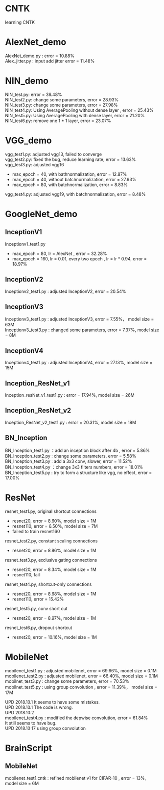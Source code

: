 
# CNTK
learning CNTK  

# AlexNet_demo  
AlexNet_demo.py  : error = 10.88%  
Alex_jitter.py  : input add jitter error = 11.48%  

# NIN_demo  
NIN_test.py: error = 36.48%  
NIN_test2.py: change some parameters, error = 28.93%  
NIN_test3.py: change some parameters, error = 27.98%  
NIN_test4.py: Using AveragePooling without dense layer , error = 25.43%  
NIN_test5.py: Using AveragePooling with dense layer, error = 21.20%
NIN_test6.py: remove one 1 * 1 layer, error = 23.07%  

# VGG_demo  
vgg_test1.py: adjusted vgg13, failed to converge  
vgg_test2.py: fixed the bug, reduce learning rate, error = 13.63%  
vgg_test3.py: adjusted vgg16  
*   max_epoch = 40, with bathnormalization, error = 12.87% 
*   max_epoch = 40, without batchnormalization, error = 27.93% 
*   max_epoch = 80, with batchnormalization, error = 8.83%

vgg_test4.py: adjusted vgg19, with batchnormalization, error = 8.48%  


# GoogleNet_demo
## InceptionV1
Inceptionv1_test1.py  
*   max_epoch = 80, lr = AlexNet , error = 32.28%
*   max_epoch = 160, lr = 0.01, every two epoch , lr = lr * 0.94, error =  18.97%

## InceptionV2
Inceptionv2_test1.py : adjusted InceptionV2, error = 20.54%  

## InceptionV3
Inceptionv3_test1.py : adjusted InceptionV3, error = 7.55%， model size = 63M  
Inceptionv3_test3.py : changed some parameters, error = 7.37%, model size = 8M  
## InceptionV4
Inceptionv4_test1.py : adjusted InceptionV4, error = 27.13%, model size = 15M  
## Inception_ResNet_v1 
Inception_resNet_v1_test1.py : error = 17.94%, model size = 26M  
## Inception_ResNet_v2 
Inception_ResNet_v2_test1.py :  error = 20.31%, model size = 18M  



## BN_Inception
BN_Inception_test1.py ：add an inception block after 4b , error = 5.86%  
BN_Inception_test2.py : change some parameters, error = 5.58%  
BN_Inception_test3.py : add a 3x3 conv, slower, error = 11.52%  
BN_Inception_test4.py ：change 3x3 filters numbers, error = 18.01%  
BN_Inception_test5.py : try to form a structure like vgg, no effect, error = 17.00%  

# ResNet
resnet_test1.py, original shortcut connections  
*   resnet20, error = 8.60%, model size = 1M  
*   resnet110, error = 6.50%, model size = 7M  
*   failed to train resnet160  

resnet_test2.py, constant scaling connections
*   resnet20, error = 8.86%, model size = 1M  

resnet_test3.py, exclusive gating connections  
*   resnet20, error = 8.34%, model size = 1M  
*   resnet110, fail  

resnet_test4.py, shortcut-only connections  
*   resnet20, error = 8.68%, model size = 1M  
*   resnet110, error = 15.42%  

resnet_test5.py, conv short cut  
*   resnet20, error = 8.97%, model size = 1M  

resnet_test6.py, dropout shortcut  
*   resnet20, error = 10.16%, model size = 1M  

# MobileNet
mobilenet_test1.py : adjusted mobilenet, error = 69.66%, model size = 0.1M  
mobilenet_test2.py : adjusted mobilenet, error = 66.40%, model size = 0.1M  
mobilnet_test3.py : change some parameters, error = 70.53%  
mobilnet_test5.py : using group convolution , error = 11.39%， model size = 17M  

UPD 2018.10.1 It seems to have some mistakes.  
UPD 2018.10.1 The code is wrong.  
UPD 2018.10.2  
mobilenet_test4.py : modified the depwise convolution, error = 61.84%  
It still seems to have bug.  
UPD 2018.10 17
using group convolution  

# BrainScript
## MobileNet
mobilenet_test1.cntk : refined mobilenet v1 for CIFAR-10 , error = 13%, model size = 6M  


